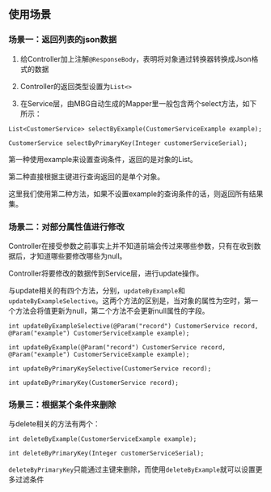 ## 使用场景
### 场景一：返回列表的json数据
1. 给Controller加上注解`@ResponseBody`，表明将对象通过转换器转换成Json格式的数据

2. Controller的返回类型设置为`List<>`

3. 在Service层，由MBG自动生成的Mapper里一般包含两个select方法，如下所示：
```
List<CustomerService> selectByExample(CustomerServiceExample example);

CustomerService selectByPrimaryKey(Integer customerServiceSerial);
```
第一种使用example来设置查询条件，返回的是对象的List。  

第二种直接根据主键进行查询返回的是单个对象。  

这里我们使用第二种方法，如果不设置example的查询条件的话，则返回所有结果集。

### 场景二：对部分属性值进行修改
Controller在接受参数之前事实上并不知道前端会传过来哪些参数，只有在收到数据后，才知道哪些要修改哪些为null。  

Controller将要修改的数据传到Service层，进行update操作。  

与update相关的有四个方法，分别，`updateByExample`和`updateByExampleSelective`。这两个方法的区别是，当对象的属性为空时，第一个方法会将值更新为null，第二个方法不会更新null属性的字段。
```
int updateByExampleSelective(@Param("record") CustomerService record, @Param("example") CustomerServiceExample example);

int updateByExample(@Param("record") CustomerService record, @Param("example") CustomerServiceExample example);

int updateByPrimaryKeySelective(CustomerService record);

int updateByPrimaryKey(CustomerService record);
```

### 场景三：根据某个条件来删除
与delete相关的方法有两个：
```
int deleteByExample(CustomerServiceExample example);

int deleteByPrimaryKey(Integer customerServiceSerial);
```
`deleteByPrimaryKey`只能通过主键来删除，而使用`deleteByExample`就可以设置更多过滤条件
